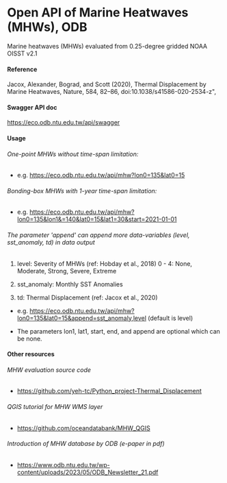 # Open API of Marine Heatwaves (MHWs), ODB

Marine heatwaves (MHWs) evaluated from 0.25-degree gridded NOAA OISST v2.1

#### Reference

Jacox, Alexander, Bograd, and Scott (2020), Thermal Displacement by Marine Heatwaves, Nature, 584, 82–86, doi:10.1038/s41586-020-2534-z",

#### Swagger API doc

https://eco.odb.ntu.edu.tw/api/swagger


#### Usage

###### One-point MHWs without time-span limitation:

- e.g. https://eco.odb.ntu.edu.tw/api/mhw?lon0=135&lat0=15

###### Bonding-box MHWs with 1-year time-span limitation:

- e.g. https://eco.odb.ntu.edu.tw/api/mhw?lon0=135&lon1&=140&lat0=15&lat1=30&start=2021-01-01

###### The parameter 'append' can append more data-variables (level, sst_anomaly, td) in data output

1. level: Severity of MHWs (ref: Hobday et al., 2018) 0 - 4: None, Moderate, Strong, Severe, Extreme

2. sst_anomaly: Monthly SST Anomalies

3. td: Thermal Displacement (ref: Jacox et al., 2020)
    
- e.g. https://eco.odb.ntu.edu.tw/api/mhw?lon0=135&lat0=15&append=sst_anomaly,level (default is level)

- The parameters lon1, lat1, start, end, and append are optional which can be none.

#### Other resources

###### MHW evaluation source code

- https://github.com/yeh-tc/Python_project-Thermal_Displacement

###### QGIS tutorial for MHW WMS layer

- https://github.com/oceandatabank/MHW_QGIS

###### Introduction of MHW database by ODB (e-paper in pdf)

- https://www.odb.ntu.edu.tw/wp-content/uploads/2023/05/ODB_Newsletter_21.pdf
